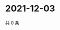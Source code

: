 # 2021-12-03

共 0 条

<!-- BEGIN WEIBO -->
<!-- 最后更新时间 Fri Dec 03 2021 07:11:54 GMT+0800 (China Standard Time) -->

<!-- END WEIBO -->
